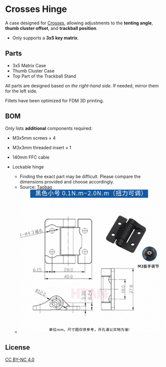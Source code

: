 # Crosses Hinge

A case designed for [Crosses](https://github.com/Good-Great-Grand-Wonderful/crosses?tab=readme-ov-file), allowing adjustments to the **tenting angle**, **thumb cluster offset**, and **trackball position**.

- Only supports a **3x5 key matrix**.

## Parts
* 3x5 Matrix Case
* Thumb Cluster Case
* Top Part of the Trackball Stand

All parts are designed based on *the right-hand side.*
If needed, mirror them for the left side.

Fillets have been optimized for FDM 3D printing.

## BOM

Only lists **additional** components required:

* M3x5mm screws × 4
* M3x3mm threaded insert × 1
* 140mm FFC cable
* Lockable hinge

  * Finding the exact part may be difficult. Please compare the dimensions provided and choose accordingly.
  * Source: [Taobao](https://detail.tmall.com/item.htm?id=735513025680)
  * ![Image](./images/hinge.jpg)

## License

[CC BY-NC 4.0](https://creativecommons.org/licenses/by-nc/4.0/)

 
